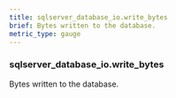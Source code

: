 ```yaml
---
title: sqlserver_database_io.write_bytes
brief: Bytes written to the database.
metric_type: gauge
---
```

### sqlserver_database_io.write_bytes

Bytes written to the database.